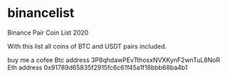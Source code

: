 # binancelist
Binance Pair Coin List 2020

With this list all coins of BTC and USDT pairs included.

buy me a cofee 
Btc address 3P8qhdawPEvTthosxNVXKynF2wnTuL8NoR
Eth address 0x91789d65835f2915fc6c61f45a1f18bbb68ba4b1
